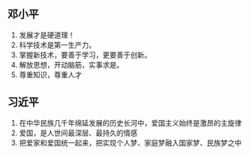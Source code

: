 ## 邓小平
1. 发展才是硬道理！
2. 科学技术是第一生产力。
3. 掌握新技术，要善于学习，更要善于创新。
4. 解放思想，开动脑筋，实事求是。
5. 尊重知识，尊重人才

## 习近平
1. 在中华民族几千年绵延发展的历史长河中，爱国主义始终是激昂的主旋律
2. 爱国，是人世间最深层、最持久的情感
3. 把爱家和爱国统一起来，把实现个人梦、家庭梦融入国家梦、民族梦之中
